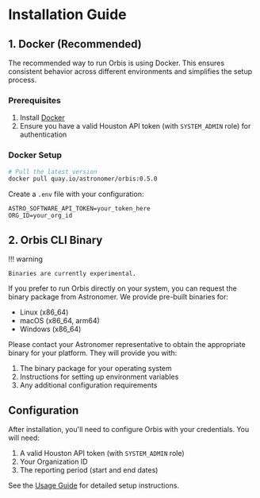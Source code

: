 # Installation Guide

## 1. Docker (Recommended)


The recommended way to run Orbis is using Docker. This ensures consistent behavior across different environments and simplifies the setup process.

### Prerequisites

1. Install [Docker](https://docs.docker.com/get-docker/)
2. Ensure you have a valid Houston API token (with `SYSTEM_ADMIN` role) for authentication

### Docker Setup

```bash
# Pull the latest version
docker pull quay.io/astronomer/orbis:0.5.0
```

Create a `.env` file with your configuration:

```
ASTRO_SOFTWARE_API_TOKEN=your_token_here
ORG_ID=your_org_id
```


## 2. Orbis CLI Binary

!!! warning

    Binaries are currently experimental.

If you prefer to run Orbis directly on your system, you can request the binary package from Astronomer. We provide pre-built binaries for:

- Linux (x86_64)
- macOS (x86_64, arm64)
- Windows (x86_64)

Please contact your Astronomer representative to obtain the appropriate binary for your platform. They will provide you with:

1. The binary package for your operating system
2. Instructions for setting up environment variables
3. Any additional configuration requirements

## Configuration

After installation, you'll need to configure Orbis with your credentials. You will need:

1. A valid Houston API token (with `SYSTEM_ADMIN` role)
2. Your Organization ID
3. The reporting period (start and end dates)

See the [Usage Guide](usage/software_usage.md) for detailed setup instructions.

